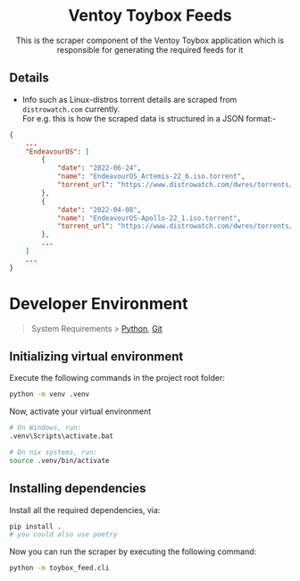 <div align="center">
    <h1>Ventoy Toybox Feeds</h1>
</div>

<p align="center">
    This is the scraper component of the Ventoy Toybox application which is responsible for generating the required feeds for it
</p>

## Details

* Info such as Linux-distros torrent details are scraped from `distrowatch.com` currently.<br>
For e.g. this is how the scraped data is structured in a JSON format:-
```json
{
    ...
    "EndeavourOS": [
        {
            "date": "2022-06-24",
            "name": "EndeavourOS_Artemis-22_6.iso.torrent",
            "torrent_url": "https://www.distrowatch.com/dwres/torrents/EndeavourOS_Artemis-22_6.iso.torrent"
        },
        {
            "date": "2022-04-08",
            "name": "EndeavourOS-Apollo-22_1.iso.torrent",
            "torrent_url": "https://www.distrowatch.com/dwres/torrents/EndeavourOS-Apollo-22_1.iso.torrent"
        },
        ...
    ]
    ...
}
```

# Developer Environment

> System Requirements > [Python](https://www.python.org/downloads/), [Git](https://git-scm.com/book/en/v2/Getting-Started-Installing-Git/)

## Initializing virtual environment

Execute the following commands in the project root folder:

```sh
python -m venv .venv
```

Now, activate your virtual environment

```sh
# On Windows, run:
.venv\Scripts\activate.bat

# On nix systems, run:
source .venv/bin/activate
```

## Installing dependencies

Install all the required dependencies, via:

```sh
pip install .
# you could also use poetry
```

Now you can run the scraper by executing the following command:

```sh
python -m toybox_feed.cli
```